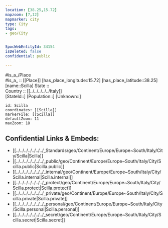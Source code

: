 ```yaml
---
location: [38.25,15.72] 
mapzoom: [7,12] 
mapmarker: city 
type: City
tags:
- geo/City


SpocWebEntityId: 34154
isDeleted: false
confidential: public

---
```

#is_a_/Place  
#is_a_ :: [[Place]] 
[has_place_longitude::15.72] 
[has_place_latitude::38.25] 
[name::Scilla] 
State ::  
Country :: [[../../../../../Italy]]  
[StateId::] 
[Population::] 
[Unknown::] 


```leaflet
id: Scilla
coordinates: [[Scilla]] 
markerFile: [[Scilla]] 
defaultZoom: 11 
maxZoom: 18
```


## Confidential Links & Embeds: 
- [[../../../../../../../_Standards/geo/Continent/Europe/Europe~South/Italy/City/Scilla|Scilla]] 
- [[../../../../../../../_public/geo/Continent/Europe/Europe~South/Italy/City/Scilla.public|Scilla.public]] 
- [[../../../../../../../_internal/geo/Continent/Europe/Europe~South/Italy/City/Scilla.internal|Scilla.internal]] 
- [[../../../../../../../_protect/geo/Continent/Europe/Europe~South/Italy/City/Scilla.protect|Scilla.protect]] 
- [[../../../../../../../_private/geo/Continent/Europe/Europe~South/Italy/City/Scilla.private|Scilla.private]] 
- [[../../../../../../../_personal/geo/Continent/Europe/Europe~South/Italy/City/Scilla.personal|Scilla.personal]] 
- [[../../../../../../../_secret/geo/Continent/Europe/Europe~South/Italy/City/Scilla.secret|Scilla.secret]] 
